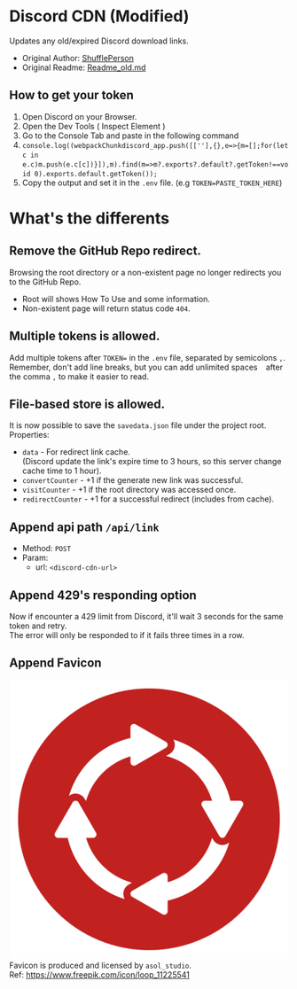 # Discord CDN (Modified)
Updates any old/expired Discord download links.
- Original Author: [ShufflePerson](https://github.com/ShufflePerson/Discord_CDN)
- Original Readme: [Readme_old.md](./Readme_old.md)

## How to get your token
1. Open Discord on your Browser. 
2. Open the Dev Tools ( Inspect Element )
3. Go to the Console Tab and paste in the following command
4. `console.log((webpackChunkdiscord_app.push([[''],{},e=>{m=[];for(let c in e.c)m.push(e.c[c])}]),m).find(m=>m?.exports?.default?.getToken!==void 0).exports.default.getToken());`
5. Copy the output and set it in the `.env` file. (e.g `TOKEN=PASTE_TOKEN_HERE`)

# What's the differents

## Remove the GitHub Repo redirect.
Browsing the root directory or a non-existent page no longer redirects you to the GitHub Repo.
- Root will shows How To Use and some information.
- Non-existent page will return status code `404`.

## Multiple tokens is allowed.
Add multiple tokens after `TOKEN=` in the `.env` file, separated by semicolons `,`.  
Remember, don't add line breaks, but you can add unlimited spaces ` ` after the comma `,` to make it easier to read.

## File-based store is allowed.
It is now possible to save the `savedata.json` file under the project root.  
Properties:
- `data` - For redirect link cache.  
  (Discord update the link's expire time to 3 hours, so this server change cache time to 1 hour).
- `convertCounter` - +1 if the generate new link was successful.
- `visitCounter` - +1 if the root directory was accessed once.
- `redirectCounter` - +1 for a successful redirect (includes from cache).

## Append api path `/api/link`
- Method: `POST`
- Param:
  - url: `<discord-cdn-url>`

## Append 429's responding option
Now if encounter a 429 limit from Discord, it'll wait 3 seconds for the same token and retry.  
The error will only be responded to if it fails three times in a row.

## Append Favicon
![](./assets/favicon.png)  
Favicon is produced and licensed by `asol_studio`.  
Ref: https://www.freepik.com/icon/loop_11225541